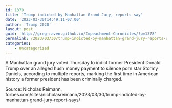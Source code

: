 ```yaml
---
id: 1378
title: 'Trump indicted by Manhattan Grand Jury, reports say'
date: '2023-03-30T14:49:11-07:00'
author: 'Trump 2020'
layout: post
guid: 'http://greg-raven.github.io/Impeachment-Chronicles/?p=1378'
permalink: /2023/03/30/trump-indicted-by-manhattan-grand-jury-reports-say/
categories:
    - Uncategorized
---
```


A Manhattan grand jury voted Thursday to indict former President Donald Trump over an alleged hush money payment to silence porn star Stormy Daniels, according to multiple reports, marking the first time in American history a former president has been criminally charged.

Source: Nicholas Reimann, forbes.com/sites/nicholasreimann/2023/03/30/trump-indicted-by-manhattan-grand-jury-report-says/